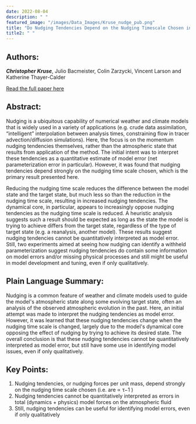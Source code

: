 ```yaml
---
date: 2022-08-04
description: " "
featured_image: "/images/Data_Images/Kruse_nudge_pub.png"
title: "Do Nudging Tendencies Depend on the Nudging Timescale Chosen in Atmospheric Models?"
title2: " "
---
```

## Authors:
***Christopher Kruse***, Julio Bacmeister, Colin Zarzycki, Vincent Larson and Katherine Thayer-Calder

[Read the full paper here](https://doi.org/10.1029/2022MS003024)
## Abstract:
Nudging is a ubiquitous capability of numerical weather and climate models that is widely used in a variety of applications (e.g. crude data assimilation, “intelligent” interpolation between analysis times, constraining flow in tracer advection/diffusion simulations). Here, the focus is on the momentum nudging tendencies themselves, rather than the atmospheric state that results from application of the method. The initial intent was to interpret these tendencies as a quantitative estimate of model error (net parameterization error in particular). However, it was found that nudging tendencies depend strongly on the nudging time scale chosen, which is the primary result presented here.

<!--more-->

Reducing the nudging time scale reduces the difference between the model state and the target state, but much less so than the reduction in the nudging time scale, resulting in increased nudging tendencies. The dynamical core, in particular, appears to increasingly oppose nudging tendencies as the nudging time scale is reduced. A heuristic analysis suggests such a result should be expected as long as the state the model is trying to achieve differs from the target state, regardless of the type of target state (e.g. a reanalysis, another model). These results suggest nudging tendencies cannot be quantitatively interpreted as model error. Still, two experiments aimed at seeing how nudging can identify a withheld parameterization suggest nudging tendencies do contain some information on model errors and/or missing physical processes and still might be useful in model development and tuning, even if only qualitatively.

## Plain Language Summary:
Nudging is a common feature of weather and climate models used to guide the model's atmospheric state along some evolving target state, often an analysis of the observed atmospheric evolution in the past. Here, an initial attempt was made to interpret the nudging tendencies as model error. However, it was learned that these nudging tendencies change when the nudging time scale is changed, largely due to the model's dynamical core opposing the effect of nudging by trying to achieve its desired state. The overall conclusion is that these nudging tendencies cannot be quantitatively interpreted as model error, but still have some use in identifying model issues, even if only qualitatively.

## Key Points:
1. Nudging tendencies, or nudging forces per unit mass, depend strongly on the nudging time scale chosen (i.e. are ∝ τ−1 )
2. Nudging tendencies cannot be quantitatively interpreted as errors in total (dynamics + physics) model forces on the atmospheric fluid
3. Still, nudging tendencies can be useful for identifying model errors, even if only qualitatively